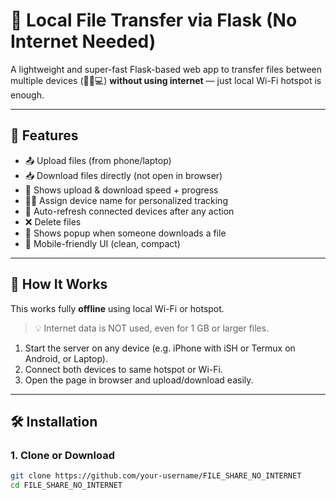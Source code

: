 # 🔁 Local File Transfer via Flask (No Internet Needed)

A lightweight and super-fast Flask-based web app to transfer files between multiple devices (📱📲💻) **without using internet** — just local Wi-Fi hotspot is enough.

---

## 🚀 Features

- 📤 Upload files (from phone/laptop)
- 📥 Download files directly (not open in browser)
- 📶 Shows upload & download speed + progress
- 🧑‍💻 Assign device name for personalized tracking
- 🔄 Auto-refresh connected devices after any action
- ❌ Delete files 
- 📢 Shows popup when someone downloads a file
- 📱 Mobile-friendly UI (clean, compact)

---

## 📡 How It Works

This works fully **offline** using local Wi-Fi or hotspot.

> 💡 Internet data is NOT used, even for 1 GB or larger files.

1. Start the server on any device (e.g. iPhone with iSH or Termux on Android, or Laptop).
2. Connect both devices to same hotspot or Wi-Fi.
3. Open the page in browser and upload/download easily.

---

## 🛠️ Installation

### 1. Clone or Download

```bash
git clone https://github.com/your-username/FILE_SHARE_NO_INTERNET
cd FILE_SHARE_NO_INTERNET
